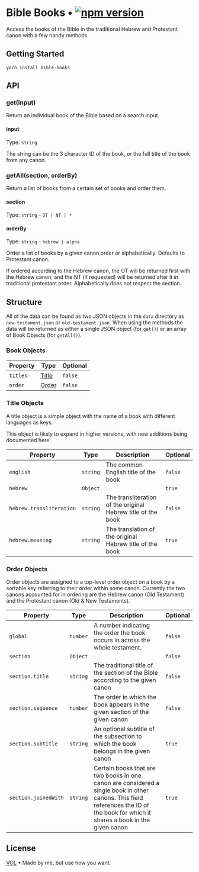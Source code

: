 # Bible Books • [![npm version](https://badge.fury.io/js/bible-books.svg)](https://badge.fury.io/js/bible-books)

Access the books of the Bible in the traditional Hebrew and Protestant canon with a few handy methods.

## Getting Started

```
yarn install bible-books
```

## API

### get(input)
Return an individual book of the Bible based on a search input.

#### input
Type: `string`

The string can be the 3 character ID of the book, or the full title of the book from any canon.

### getAll(section, orderBy)
Return a list of books from a certain set of books and order them.

#### section
Type: `string` - `OT | NT | *`

#### orderBy
Type: `string` - `hebrew | alpha`

Order a list of books by a given canon order or alphabetically. Defaults to Protestant canon. 

If ordered according to the Hebrew canon, the OT will be returned first with the Hebrew canon, and the NT (if requested) will be returned after it in traditional protestant order.
Alphabetically does not respect the section.  

## Structure

All of the data can be found as two JSON objects in the `data` directory as `new-testament.json` or `old-testament.json`.
When using the methods the data will be returned as either a single JSON object (for `get()`) or an array of Book Objects (for `getAll()`).

### Book Objects

| Property | Type |  Optional |
| --- | --- | --- |
| `titles` | [Title](#title-objects) | `false` |
| `order` | [Order](#order-objects) | `false` |

### Title Objects

A title object is a simple object with the name of a book with different languages as keys. 

This object is likely to expand in higher versions, with new additions being documented here.

| Property | Type | Description | Optional |
| --- | --- | --- | --- |
| `english` | `string` | The common English title of the book | `false` |
| `hebrew` | `Object` | | `true` |
| `hebrew.transliteration` | `string` | The transliteration of the original Hebrew title of the book | `false` |
| `hebrew.meaning` | `string` | The translation of the original Hebrew title of the book | `true` |

### Order Objects 

Order objects are assigned to a top-level order object on a book by a sortable key referring to their order within some canon. Currently the two canons accounted for in ordering are the Hebrew canon (Old Testament) and the Protestant canon (Old & New Testaments).

| Property | Type | Description | Optional |
| --- | --- | --- | --- |
| `global` | `number` | A number indicating the order the book occurs in across the whole testament. | `false` |
| `section` | `Object` | | `false` |
| `section.title` | `string` | The traditional title of the section of the Bible according to the given canon | `false` |
| `section.sequence` | `number` | The order in which the book appears in the given section of the given canon | `false` |
| `section.subtitle` | `string` | An optional subtitle of the subsection to which the book belongs in the given canon | `true` |
| `section.joinedWith` | `string` | Certain books that are two books in one canon are considered a single book in other canons. This field references the ID of the book for which it shares a book in the given canon | `true` |

## License

[VOL](http://veryopenlicense.com/) • Made by me, but use how you want.
